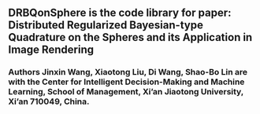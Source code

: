 ## DRBQonSphere is the code library for paper: Distributed Regularized Bayesian-type Quadrature on the Spheres and its Application in Image Rendering
### Authors Jinxin Wang, Xiaotong Liu, Di Wang, Shao-Bo Lin are with the Center for Intelligent Decision-Making and Machine Learning, School of Management, Xi’an Jiaotong University, Xi’an 710049, China.
### 
